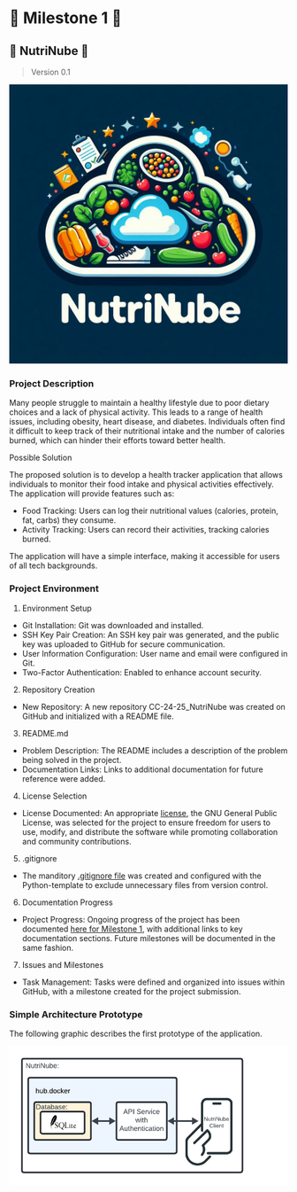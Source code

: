 # :pushpin: Milestone 1 :pushpin:
## :book: NutriNube :book:
> Version 0.1

![NutriNube Logo](./images/nutrinube_logo.jpg)


### Project Description

Many people struggle to maintain a healthy lifestyle due to poor dietary choices and a lack of physical activity. This leads to a range of health issues, including obesity, heart disease, and diabetes. Individuals often find it difficult to keep track of their nutritional intake and the number of calories burned, which can hinder their efforts toward better health.

Possible Solution

The proposed solution is to develop a health tracker application that allows individuals to monitor their food intake and physical activities effectively. The application will provide features such as:

- Food Tracking: Users can log their nutritional values (calories, protein, fat, carbs) they consume.
- Activity Tracking: Users can record their activities, tracking calories burned.

The application will have a simple interface, making it accessible for users of all tech backgrounds.


### Project Environment

1. Environment Setup
- Git Installation: Git was downloaded and installed.
- SSH Key Pair Creation: An SSH key pair was generated, and the public key was uploaded to GitHub for secure communication.
- User Information Configuration: User name and email were configured in Git.
- Two-Factor Authentication: Enabled to enhance account security.

2. Repository Creation
- New Repository: A new repository CC-24-25_NutriNube was created on GitHub and initialized with a README file.
  
3. README.md
- Problem Description: The README includes a description of the problem being solved in the project.
- Documentation Links: Links to additional documentation for future reference were added.

4. License Selection
- License Documented: An appropriate [license](/LICENSE), the GNU General Public License, was selected for the project to ensure freedom for users to use, modify, and distribute the software while promoting collaboration and community contributions.

5. .gitignore
- The manditory [.gitignore file](/.gitignore) was created and configured with the Python-template to exclude unnecessary files from version control.

6. Documentation Progress
- Project Progress: Ongoing progress of the project has been documented [here for Milestone 1](docs/milestones/milestone0/milestone1.md), with additional links to key documentation sections. Future milestones will be documented in the same fashion.

7. Issues and Milestones
- Task Management: Tasks were defined and organized into issues within GitHub, with a milestone created for the project submission.


### Simple Architecture Prototype
The following graphic describes the first prototype of the application.

![Simple Architecture](./images/simple_architecture.png)
